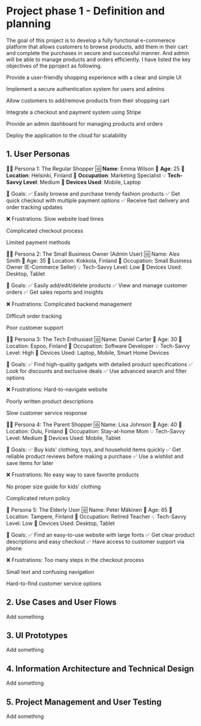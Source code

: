 # Project phase 1 - Definition and planning

The goal of this project is to develop a fully functional e-commerece platform that allows customers to browse products, add them in their cart and complete the purchases in secure and successful manner. And admin will be able to manage products and orders efficiently.
I have listed the key objectives of the pproject as following.

Provide a user-friendly shopping experience with a clear and simple UI

Implement a secure authentication system for users and admins

Allow customers to add/remove products from their shopping cart

Integrate a checkout and payment system using Stripe

Provide an admin dashboard for managing products and orders

Deploy the application to the cloud for scalability



## 1. User Personas

👩‍💻 Persona 1: The Regular Shopper
🆔 **Name**: Emma Wilson
🎂 **Age**: 25
📍 **Location**: Helsinki, Finland
💼 **Occupation**: Marketing Specialist
💡 **Tech-Savvy Level**: Medium
📱 **Devices Used**: Mobile, Laptop

🎯 Goals:
✅ Easily browse and purchase trendy fashion products
✅ Get quick checkout with multiple payment options
✅ Receive fast delivery and order tracking updates

❌ Frustrations:
Slow website load times

Complicated checkout process

Limited payment methods

👩‍🍳 Persona 2: The Small Business Owner (Admin User)
🆔 Name: Alex Smith
🎂 Age: 35
📍 Location: Kokkola, Finland
💼 Occupation: Small Business Owner (E-Commerce Seller)
💡 Tech-Savvy Level: Low
📱 Devices Used: Desktop, Tablet

🎯 Goals:
✅ Easily add/edit/delete products
✅ View and manage customer orders
✅ Get sales reports and insights

❌ Frustrations:
Complicated backend management

Difficult order tracking

Poor customer support

👨‍💻 Persona 3: The Tech Enthusiast
🆔 Name: Daniel Carter
🎂 Age: 30
📍 Location: Espoo, Finland
💼 Occupation: Software Developer
💡 Tech-Savvy Level: High
📱 Devices Used: Laptop, Mobile, Smart Home Devices

🎯 Goals:
✅ Find high-quality gadgets with detailed product specifications
✅ Look for discounts and exclusive deals
✅ Use advanced search and filter options

❌ Frustrations:
Hard-to-navigate website

Poorly written product descriptions

Slow customer service response

👩‍👧 Persona 4: The Parent Shopper
🆔 Name: Lisa Johnson
🎂 Age: 40
📍 Location: Oulu, Finland
💼 Occupation: Stay-at-home Mom
💡 Tech-Savvy Level: Medium
📱 Devices Used: Mobile, Tablet

🎯 Goals:
✅ Buy kids' clothing, toys, and household items quickly
✅ Get reliable product reviews before making a purchase
✅ Use a wishlist and save items for later

❌ Frustrations:
No easy way to save favorite products

No proper size guide for kids' clothing

Complicated return policy

👴 Persona 5: The Elderly User
🆔 Name: Peter Mäkinen
🎂 Age: 65
📍 Location: Tampere, Finland
💼 Occupation: Retired Teacher
💡 Tech-Savvy Level: Low
📱 Devices Used: Desktop, Tablet

🎯 Goals:
✅ Find an easy-to-use website with large fonts
✅ Get clear product descriptions and easy checkout
✅ Have access to customer support via phone

❌ Frustrations:
Too many steps in the checkout process

Small text and confusing navigation

Hard-to-find customer service options



## 2. Use Cases and User Flows

Add something

## 3. UI Prototypes

Add something

## 4. Information Architecture and Technical Design

Add something

## 5. Project Management and User Testing

Add something
